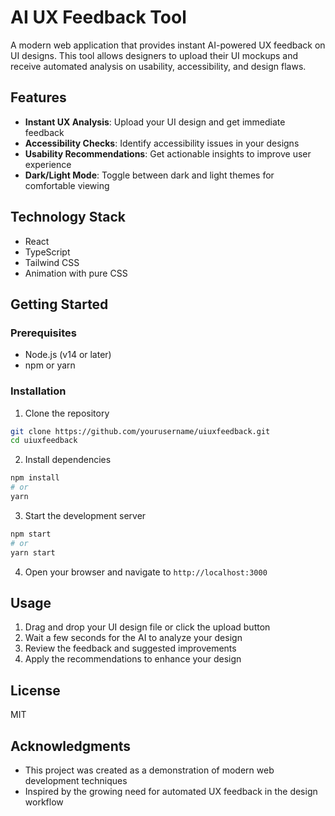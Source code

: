# AI UX Feedback Tool

A modern web application that provides instant AI-powered UX feedback on UI designs. This tool allows designers to upload their UI mockups and receive automated analysis on usability, accessibility, and design flaws.

## Features

- **Instant UX Analysis**: Upload your UI design and get immediate feedback
- **Accessibility Checks**: Identify accessibility issues in your designs
- **Usability Recommendations**: Get actionable insights to improve user experience
- **Dark/Light Mode**: Toggle between dark and light themes for comfortable viewing

## Technology Stack

- React
- TypeScript
- Tailwind CSS
- Animation with pure CSS

## Getting Started

### Prerequisites

- Node.js (v14 or later)
- npm or yarn

### Installation

1. Clone the repository
```bash
git clone https://github.com/yourusername/uiuxfeedback.git
cd uiuxfeedback
```

2. Install dependencies
```bash
npm install
# or
yarn
```

3. Start the development server
```bash
npm start
# or
yarn start
```

4. Open your browser and navigate to `http://localhost:3000`

## Usage

1. Drag and drop your UI design file or click the upload button
2. Wait a few seconds for the AI to analyze your design
3. Review the feedback and suggested improvements
4. Apply the recommendations to enhance your design

## License

MIT

## Acknowledgments

- This project was created as a demonstration of modern web development techniques
- Inspired by the growing need for automated UX feedback in the design workflow
